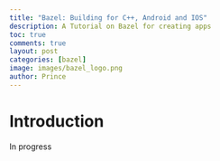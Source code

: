 ```yaml
---
title: "Bazel: Building for C++, Android and IOS"
description: A Tutorial on Bazel for creating apps
toc: true
comments: true
layout: post
categories: [bazel]
image: images/bazel_logo.png
author: Prince
---
```


# Introduction
In progress
